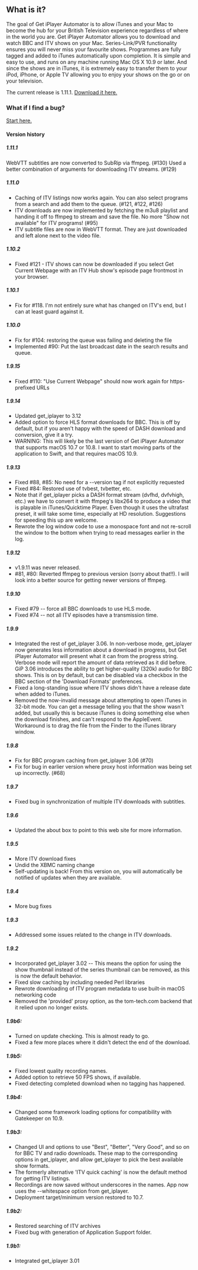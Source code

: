 ## What is it?
The goal of Get iPlayer Automator is to allow iTunes and your Mac to become the hub for your British Television experience regardless of where in the world you are. Get iPlayer Automator allows you to download and watch BBC and ITV shows on your Mac. Series-Link/PVR functionality ensures you will never miss your favourite shows. Programmes are fully tagged and added to iTunes automatically upon completion. It is simple and easy to use, and runs on any machine running Mac OS X 10.9 or later. And since the shows are in iTunes, it is extremely easy to transfer them to your iPod, iPhone, or Apple TV allowing you to enjoy your shows on the go or on your television.

The current release is 1.11.1. [Download it here.](https://github.com/Ascoware/get-iplayer-automator/releases)


### What if I find a bug?
[Start here.](https://github.com/Ascoware/get-iplayer-automator/wiki/Reporting-Issues)

#### Version history

##### 1.11.1
WebVTT subtitles are now converted to SubRip via ffmpeg. (#130)
Used a better combination of arguments for downloading ITV streams. (#129)

##### 1.11.0
- Caching of ITV listings now works again. You can also select programs from a search and add them to the queue. (#121, #122, #126)
- ITV downloads are now implemented by fetching the m3u8 playlist and handing it off to ffmpeg to stream and save the file. No more "Show not available" for ITV programs! (#95)
- ITV subtitle files are now in WebVTT format. They are just downloaded and left alone next to the video file.

##### 1.10.2
- Fixed #121 - ITV shows can now be downloaded if you select Get Current Webpage with an ITV Hub show's episode page frontmost in your browser.

##### 1.10.1
- Fix for #118. I'm not entirely sure what has changed on ITV's end, but I can at least guard against it.

##### 1.10.0
- Fix for #104: restoring the queue was failing and deleting the file
- Implemented #90: Put the last broadcast date in the search results and queue.

##### 1.9.15
- Fixed #110: "Use Current Webpage" should now work again for https-prefixed URLs

##### 1.9.14
- Updated get_iplayer to 3.12
- Added option to force HLS format downloads for BBC. This is off by default, but if you aren't happy with the speed of DASH download and conversion, give it a try.
- WARNING: This will likely be the last version of Get iPlayer Automator that supports macOS 10.7 or 10.8. I want to start moving parts of the application to Swift, and that requires macOS 10.9.

##### 1.9.13
- Fixed #88, #85: No need for a --version tag if not explicitly requested
- Fixed #84: Restored use of tvbest, tvbetter, etc.
- Note that if get_iplayer picks a DASH format stream (dvfhd, dvfvhigh, etc.) we have to convert it with ffmpeg's libx264 to produce a video that is playable in iTunes/Quicktime Player. Even though it uses the ultrafast preset, it will take some time, especially at HD resolution. Suggestions for speeding this up are welcome.
- Rewrote the log window code to use a monospace font and not re-scroll the window to the bottom when trying to read messages earlier in the log.

##### 1.9.12
- v1.9.11 was never released.
- #81, #80: Reverted ffmpeg to previous version (sorry about that!!). I will look into a better source for getting newer versions of ffmpeg.

##### 1.9.10
- Fixed #79 -- force all BBC downloads to use HLS mode.
- Fixed #74 -- not all ITV episodes have a transmission time.

##### 1.9.9
- Integrated the rest of get_iplayer 3.06. In non-verbose mode, get_iplayer now generates less information about a download in progress, but Get iPlayer Automator will present what it can from the progress string. Verbose mode will report the amount of data retrieved as it did before.
GiP 3.06 introduces the ability to get higher-quality (320k) audio for BBC shows. This is on by default, but can be disabled via a checkbox in the BBC section of the 'Download Formats' preferences.
- Fixed a long-standing issue where ITV shows didn't have a release date when added to iTunes.
- Removed the now-invalid message about attempting to open iTunes in 32-bit mode. You can get a message telling you that the show wasn't added, but usually this is because iTunes is doing something else when the download finishes, and can't respond to the AppleEvent. Workaround is to drag the file from the Finder to the iTunes library window.

##### 1.9.8
- Fix for BBC program caching from get_iplayer 3.06 (#70)
- Fix for bug in earlier version where proxy host information was being set up incorrectly. (#68)

##### 1.9.7
- Fixed bug in synchronization of multiple ITV downloads with subtitles.

##### 1.9.6
- Updated the about box to point to this web site for more information.

##### 1.9.5
- More ITV download fixes
- Undid the XBMC naming change
- Self-updating is back! From this version on, you will automatically be notified of updates when they are available.

##### 1.9.4
- More bug fixes

##### 1.9.3
- Addressed some issues related to the change in ITV downloads.

##### 1.9.2
- Incorporated get_iplayer 3.02
-- This means the option for using the show thumbnail instead of the series thumbnail can be removed, as this is now the default behavior.
- Fixed slow caching by including needed Perl libraries
- Rewrote downloading of ITV program metadata to use built-in macOS networking code
- Removed the 'provided' proxy option, as the tom-tech.com backend that it relied upon no longer exists.

##### 1.9b6:
- Turned on update checking. This is almost ready to go.
- Fixed a few more places where it didn't detect the end of the download.

##### 1.9b5:
- Fixed lowest quality recording names.
- Added option to retrieve 50 FPS shows, if available.
- Fixed detecting completed download when no tagging has happened.

##### 1.9b4:
- Changed some framework loading options for compatibility with Gatekeeper on 10.9.

##### 1.9b3:
- Changed UI and options to use "Best", "Better", "Very Good", and so on for BBC TV and radio downloads. These map to the corresponding options in get_iplayer, and allow get_iplayer to pick the best available show formats.
- The formerly alternative 'ITV quick caching' is now the default method for getting ITV listings.
- Recordings are now saved without underscores in the names. App now uses the --whitespace option from get_iplayer.
- Deployment target/minimum version restored to 10.7.

##### 1.9b2:
- Restored searching of ITV archives
- Fixed bug with generation of Application Support folder.

##### 1.9b1:
- Integrated get_iplayer 3.01
